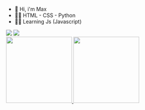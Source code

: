  - 👋 Hi, i'm Max
-  👩‍💻 HTML - CSS - Python
-  👩‍💻 Learning Js (Javascript)

<div>
<a href="https://www.youtube.com/channel/UCZGxNNk0AO0i2baPnvbzpGQ" target="_blank"><img src="https://img.shields.io/badge/YouTube-FF0000?style=for-the-badge&logo=youtube&logoColor=white" target="_blank"></a>
<a href="https://twitter.com/MaxRadkeDev" target="_blank"><img src="https://img.shields.io/badge/Twitter-1DA1F2?style=for-the-badge&logo=twitter&logoColor=white" target="_blank"></a>
</div>


<div>
<a href="https://github.com/maxradke">
<img height="180em" src="https://github-readme-stats.vercel.app/api/top-langs/?username=maxradke&layout=compact&langs_count=7&theme=dracula"/>
<img height="180em" src="https://github-readme-stats.vercel.app/api?username=maxradke&show_icons=true&theme=dracula&include_all_commits=true&count_private=true"/>
</div>
